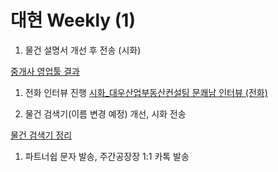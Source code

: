 # 대현 Weekly (1)

1. 물건 설명서 개선 후 전송 (시화)

[중개사 영업툴 결과](https://www.notion.so/d113d8097db046bbb38b137798e304da?pvs=21) 

1. 전화 인터뷰 진행
[시화_대우산업부동산컨설팅 문쾌남 인터뷰 (전화)](https://www.notion.so/_-8ee8b21f6d5a4762a69162c456e2629e?pvs=21) 

1. 물건 검색기(이름 변경 예정) 개선, 시화 전송

[물건 검색기 정리](https://www.notion.so/d796875598044b59ba70297eb8294571?pvs=21) 

1. 파트너쉽 문자 발송, 주간공장장 1:1 카톡 발송